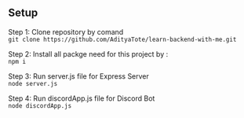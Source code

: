 
## Setup 
Step 1: Clone repository by comand  
`git clone https://github.com/AdityaTote/learn-backend-with-me.git`     

Step 2: Install all packge need for this project by :  
`npm i `  

Step 3: Run server.js file for Express Server  
`node server.js`

Step 4: Run discordApp.js file for Discord Bot  
`node discordApp.js`
